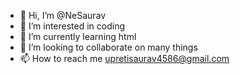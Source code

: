 - 👋 Hi, I’m @NeSaurav
- 👀 I’m interested in coding
- 🌱 I’m currently learning html
- 💞️ I’m looking to collaborate on many things
- 📫 How to reach me 
upretisaurav4586@gmail.com
<!---
NeSaurav/NeSaurav is a ✨ special ✨ repository because its `README.md` (this file) appears on your GitHub profile.
You can click the Preview link to take a look at your changes.
--->
